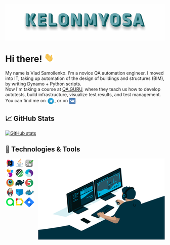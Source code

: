 <img align="center" title="Header" alt="KELONMYOSA" src="assets/Header.gif" />

# Hi there! <img src="assets/wave.gif" width="30px">

My name is Vlad Samoilenko. I'm a novice QA automation engineer. I moved into IT, taking up automation of the design of buildings and structures (BIM), by writing Dynamo + Python scripts.   
Now I'm taking a course at [QA.GURU](https://qa.guru), where they teach us how to develop autotests, build infrastructure, visualize test results, and test management.  
You can find me on [<img src="assets/Telegram.svg" height="24px" align="center">](https://t.me/KELONMYOSA), or on [<img src="https://github.com/KELONMYOSA/KELONMYOSA/blob/main/assets/vk.svg" height="20px" align="center">](https://vk.com/kelonmyosa).

## &#x1f4c8; GitHub Stats
[![GitHub stats](https://github-readme-stats.vercel.app/api?username=KELONMYOSA&show_icons=true&theme=vue)](https://github.com/anuraghazra/github-readme-stats)

## 🔧 Technologies & Tools
<img align="right" alt="GIF" src="assets/code.gif" width="400" height="256" />

<p  align="left">
<img width="6%" align="left" title="IntelliJ IDEA" src="assets/Intelij_IDEA.svg">
<img width="6%" align="left" title="Java" src="assets/Java.svg">
<img width="6%" align="left" title="Selenium" src="assets/Selenium.svg">
<img width="6%" align="left" title="Selenide" src="assets/selenide-logo.svg ">
<img width="6%" align="left" title="Rest-Assured" src="assets/RESTAssured.svg">
</p><br>
<p  align="left">
<img width="6%" align="left" title="Appium" src="assets/Appium.svg">
<img width="6%" align="left" title="Browserstack" src="assets/Browserstack.svg">
<img width="6%" align="left" title="Gradle" src="assets/Gradle.svg">
<img width="6%" align="left" title="JUnit5" src="assets/junit5.svg">
<img width="6%" align="left" title="Jenkins" src="assets/Jenkins.svg">
</p><br>
<p  align="left">
<img width="6%" align="left" title="Selenoid" src="assets/selenoid.svg">
<img width="6%" align="left" title="Docker" src="assets/Docker.svg">
<img width="6%" align="left" title="Allure TestOps" src="assets/allureTestOPS.svg">
<img width="6%" align="left" title="Allure Report" src="assets/allureReport.svg">
<img width="6%" align="left" title="Jira" src="assets/Jira.svg">
</p>
